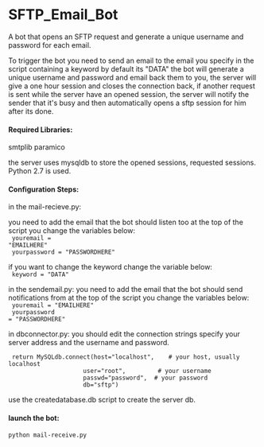 # SFTP_Email_Bot
A bot that opens an SFTP request and generate a unique username and password for each email.

To trigger the bot you need to send an email to the email you specify in the script containing a keyword by default its "DATA" the bot will generate a unique username and password and email back them to you, the server will give a one hour session and closes the connection back, if another request is sent while the server have an opened session, the server will notify the sender that it's busy and then automatically opens a sftp session for him after its done.

<h4>Required Libraries:</h4>
smtplib
paramico

the server uses mysqldb to store the opened sessions, requested sessions.
Python 2.7 is used.

<h4>Configuration Steps:</h4>

in the mail-recieve.py:

  you need to add the email that the bot should listen too at the top of the script you change the variables below:<br />
    <code> youremail = "EMAILHERE"<br />
    yourpassword = "PASSWORDHERE" </code>
  
  if you want to change the keyword change the variable below:<br />
    <code> keyword = "DATA"</code>
  
in the sendemail.py:
  you need to add the email that the bot should send notifications from at the top of the script you change the variables below:<br />
   <code> youremail = "EMAILHERE"<br />
    yourpassword = "PASSWORDHERE" </code>
  
in dbconnector.py:
  you should edit the connection strings specify your server address and the username and password.
  
     return MySQLdb.connect(host="localhost",    # your host, usually localhost
                         user="root",         # your username
                         passwd="password",  # your password
                         db="sftp") 
                        
use the createdatabase.db script to create the server db.
<h4>launch the bot:</h4>
  <code>python mail-receive.py</code>
